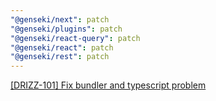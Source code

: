 ```yaml
---
"@genseki/next": patch
"@genseki/plugins": patch
"@genseki/react-query": patch
"@genseki/react": patch
"@genseki/rest": patch
---
```


[[DRIZZ-101] Fix bundler and typescript problem](https://app.plane.so/softnetics/browse/DRIZZ-101/)
